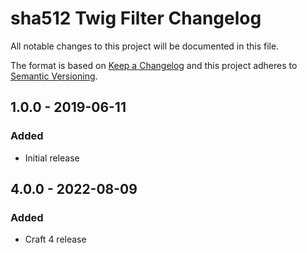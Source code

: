 # sha512 Twig Filter Changelog

All notable changes to this project will be documented in this file.

The format is based on [Keep a Changelog](http://keepachangelog.com/) and this project adheres to [Semantic Versioning](http://semver.org/).

## 1.0.0 - 2019-06-11
### Added
- Initial release

## 4.0.0 - 2022-08-09
### Added
- Craft 4 release
